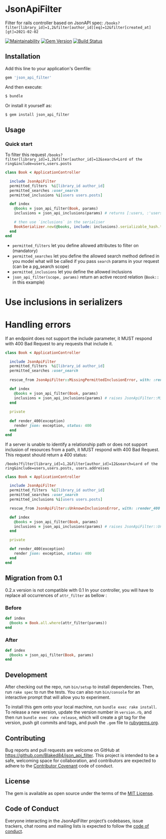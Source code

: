 # JsonApiFilter

Filter for rails controller based on JsonAPI spec: `/books?filter[library_id]=1,2&filter[author_id][eq]=12&filter[created_at][gt]=2021-02-02`

[![Maintainability](https://api.codeclimate.com/v1/badges/92a4a44d4af2bfa3b27d/maintainability)](https://codeclimate.com/github/evalmee/json_api_filter/maintainability)
[![Gem Version](https://badge.fury.io/rb/json_api_filter.svg)](https://badge.fury.io/rb/json_api_filter)
[![Build Status](https://travis-ci.com/evalmee/json_api_filter.svg?branch=master)](https://travis-ci.com/evalmee/json_api_filter)

## Installation

Add this line to your application's Gemfile:

```ruby
gem 'json_api_filter'
```

And then execute:
```bash
$ bundle
```

Or install it yourself as:
```bash
$ gem install json_api_filter
```

## Usage

### Quick start

To filter this request `/books?filter[library_id]=1,2&filter[author_id]=12&search=Lord of the ring&include=users,users.posts`

```ruby
class Book < ApplicationController

  include JsonApiFilter
  permitted_filters  %i[library_id author_id]
  permitted_searches :user_search
  permitted_inclusions %i[users users.posts]

  def index
    @books = json_api_filter(Book, params)
    inclusions = json_api_inclusions(params) # returns [:users, :'users.posts']

    # then use `inclusions` in the serialiser
    BookSerializer.new(@books, include: inclusions).serializable_hash.to_json
  end
end

```

- `permitted_filters` let you define allowed attributes to filter on (mandatory)
- `permitted_searches` let you define the allowed search method defined in you model what will be called if you pass `search` params in your request (can be a pg_search scope)
- `permitted_inclusions` let you define the allowed inclusions
- `json_api_filter(scope, params)` return an active record relation (`Book::` in this example)

# Use inclusions in serializers

# Handling errors

If an endpoint does not support the include parameter, it MUST respond with 400 Bad Request to any requests that include it.

```ruby
class Book < ApplicationController

  include JsonApiFilter
  permitted_filters  %i[library_id author_id]
  permitted_searches :user_search
  
  rescue_from JsonApiFilter::MissingPermittedInclusionError, with: :render_400

  def index
    @books = json_api_filter(Book, params)
    inclusions = json_api_inclusions(params) # raises JsonApiFilter::MissingPermittedInclusionError
  end
  
  private
  
  def render_400(exception)
    render json: exception, status: 400
  end
end
```

If a server is unable to identify a relationship path or does not support inclusion of resources from a path, it MUST respond with 400 Bad Request.
This request should return a 400 status:

 `/books?filter[library_id]=1,2&filter[author_id]=12&search=Lord of the ring&include=users,users.posts, users.addresses`

```ruby
class Book < ApplicationController

  include JsonApiFilter
  permitted_filters  %i[library_id author_id]
  permitted_searches :user_search
  permitted_inclusions %i[users users.posts]

  rescue_from JsonApiFilter::UnknownInclusionsError, with: :render_400

  def index
    @books = json_api_filter(Book, params)
    inclusions = json_api_inclusions(params) # raises JsonApiFilter::UnknownInclusionsError
  end

  private

  def render_400(exception)
    render json: exception, status: 400
  end
end
```

## Migration from 0.1
0.2.x version is not compatible with 0.1
In your controller, you will have to replace all occurrences of `attr_filter` as bellow :

### Before
```ruby
def index 
  @books = Book.all.where(attr_filter(params))
end
```

### After
```ruby
def index
  @books = json_api_filter(Book, params)
end
```

## Development

After checking out the repo, run `bin/setup` to install dependencies. Then, run `rake spec` to run the tests. You can also run `bin/console` for an interactive prompt that will allow you to experiment.

To install this gem onto your local machine, run `bundle exec rake install`. To release a new version, update the version number in `version.rb`, and then run `bundle exec rake release`, which will create a git tag for the version, push git commits and tags, and push the `.gem` file to [rubygems.org](https://rubygems.org).

## Contributing

Bug reports and pull requests are welcome on GitHub at https://github.com/Blaked84/json_api_filter. This project is intended to be a safe, welcoming space for collaboration, and contributors are expected to adhere to the [Contributor Covenant](http://contributor-covenant.org) code of conduct.

## License

The gem is available as open source under the terms of the [MIT License](https://opensource.org/licenses/MIT).

## Code of Conduct

Everyone interacting in the JsonApiFilter project’s codebases, issue trackers, chat rooms and mailing lists is expected to follow the [code of conduct](https://github.com/Blaked84/json_api_filter/blob/master/CODE_OF_CONDUCT.md).
